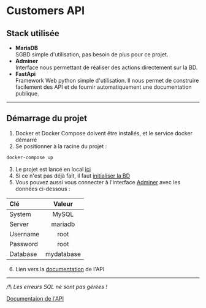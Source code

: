 # Customers API

## Stack utilisée

 - **MariaDB**  
 SGBD simple d'utilisation, pas besoin de plus pour ce projet.
 - **Adminer**  
 Interface nous permettant de réaliser des actions directement sur la BD.
 - **FastApi**  
 Framework Web python simple d'utilisation. Il nous permet de construire facilement des API et de fournir automatiquement une documentation publique. 
____
## Démarrage du projet
 1. Docker et Docker Compose doivent être installés, et le service docker démarré
 1. Se positionner à la racine du projet :
 ```sh
docker-compose up
 ```
 3. Le projet est lancé en local [ici](http://localhost:5000/docs)
 3. Si ce n'est pas déjà fait, il faut [initialiser la BD](http://localhost/init/customers)
 3. Vous pouvez aussi vous connecter à l'interface [Adminer](http://localhost:8080/) avec les données ci-dessous :

| Clé      |   Valeur   |
| :------- | :--------: |
| System   |   MySQL    |
| Server   |  mariadb   |
| Username |    root    |
| Password |    root    |
| Database | mydatabase |

 6. Lien vers la [documentation](http://localhost:5000/docs) de l'API
 ___
 _/!\ Les erreurs SQL ne sont pas gérées !_

 [Documentaion de l'API](api_doc.pdf)